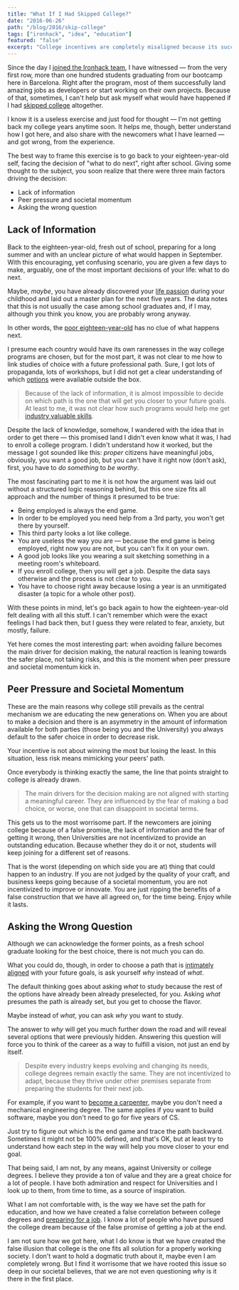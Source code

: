 ```yaml
---
title: "What If I Had Skipped College?"
date: "2016-06-26"
path: "/blog/2016/skip-college"
tags: ["ironhack", "idea", "education"]
featured: "false"
excerpt: "College incentives are completely misaligned because its success is not properly linked to student outcomes anymore. Rather, it has become a social apparatus to which students go because they just feel that they have to."
---
```


Since the day I [joined the Ironhack team](/blog/2015/wecode), I have witnessed — from the very first row, more than one hundred students graduating from our bootcamp here in Barcelona. Right after the program, most of them successfully land amazing jobs as developers or start working on their own projects. Because of that, sometimes, I can't help but ask myself what would have happened if I had [skipped college](/blog/2013/industrial-engineer) altogether.

I know it is a useless exercise and just food for thought — I'm not getting back my college years anytime soon. It helps me, though, better understand how I got here, and also share with the newcomers what I have learned — and got wrong, from the experience.

The best way to frame this exercise is to go back to your eighteen-year-old self, facing the decision of "what to do next", right after school. Giving some thought to the subject, you soon realize that there were three main factors driving the decision:

* Lack of information
* Peer pressure and societal momentum
* Asking the wrong question


## Lack of Information
Back to the eighteen-year-old, fresh out of school, preparing for a long summer and with an unclear picture of what would happen in September. With this encouraging, yet confusing scenario, you are given a few days to make, arguably, one of the most important decisions of your life: what to do next.

Maybe, *maybe*, you have already discovered your [life passion](/blog/2015/passion-work) during your childhood and laid out a master plan for the next five years. The data notes that this is not usually the case among school graduates and, if I may, although you think you know, you are probably wrong anyway.

In other words, the [poor eighteen-year-old](/blog/2016/designer-i-wanted-to-be) has no clue of what happens next.

I presume each country would have its own rarenesses in the way college programs are chosen, but for the most part, it was not clear to me how to link studies of choice with a future professional path. Sure, I got lots of propaganda, lots of workshops, but I did not get a clear understanding of which [options](/blog/2016/ironhack-experience) were available outside the box.

> Because of the lack of information, it is almost impossible to decide on which path is the one that will get you closer to your future goals. At least to me, it was not clear how such programs would help me get [industry valuable skills](/blog/2018/udacity-dand).

Despite the lack of knowledge, somehow, I wandered with the idea that in order to get there — this promised land I didn't even know what it was, I had to enroll a college program. I didn't understand how it worked, but the message I got sounded like this: *proper* citizens have meaningful jobs, obviously, you want a good job, but you can't have it right now (don't ask), first, you have to *do something* to *be worthy*.

The most fascinating part to me it is not how the argument was laid out without a structured logic reasoning behind, but this one size fits all approach and the number of things it presumed to be true:

* Being employed is always the end game.
* In order to be employed you need help from a 3rd party, you won't get there by yourself.
* This third party looks a lot like college.
* You are useless the way you are — because the end game is being employed, right now you are not, but you can't fix it on your own.
* A good job looks like you wearing a suit sketching something in a meeting room's whiteboard.
* If you enroll college, then you will get a job. Despite the data says otherwise and the process is not clear to you.
* You have to choose right away because losing a year is an unmitigated disaster (a topic for a whole other post).

With these points in mind, let's go back again to how the eighteen-year-old felt dealing with all this stuff. I can't remember which were the exact feelings I had back then, but I guess they were related to fear, anxiety, but mostly, failure.

Yet here comes the most interesting part: when avoiding failure becomes the main driver for decision making, the natural reaction is leaning towards the safer place, not taking risks, and this is the moment when peer pressure and societal momentum kick in.


## Peer Pressure and Societal Momentum
These are the main reasons why college still prevails as the central mechanism we are educating the new generations on. When you are about to make a decision and there is an asymmetry in the amount of information available for both parties (those being you and the University) you always default to the safer choice in order to decrease risk.

Your incentive is not about winning the most but losing the least. In this situation, less risk means mimicking your peers' path.

Once everybody is thinking exactly the same, the line that points straight to college is already drawn.

> The main drivers for the decision making are not aligned with starting a meaningful career. They are influenced by the fear of making a bad choice, or worse, one that can disappoint in societal terms.

This gets us to the most worrisome part. If the newcomers are joining college because of a false promise, the lack of information and the fear of getting it wrong, then Universities are not incentivized to provide an outstanding education. Because whether they do it or not, students will keep joining for a different set of reasons.

That is the worst (depending on which side you are at) thing that could happen to an industry. If you are not judged by the quality of your craft, and business keeps going because of a societal momentum, you are not incentivized to improve or innovate. You are just ripping the benefits of a false construction that we have all agreed on, for the time being. Enjoy while it lasts.


## Asking the Wrong Question
Although we can acknowledge the former points, as a fresh school graduate looking for the best choice, there is not much you can do.

What you could do, though, in order to choose a path that is [intimately aligned](/blog/2017/alignment) with your future goals, is ask yourself *why* instead of *what*.

The default thinking goes about asking *what* to study because the rest of the options have already been already preselected, for you. Asking *what* presumes the path is already set, but you get to choose the flavor.

Maybe instead of *what*, you can ask *why* you want to study.

The answer to *why* will get you much further down the road and will reveal several options that were previously hidden. Answering this question will force you to think of the career as a way to fulfill a vision, not just an end by itself.

> Despite every industry keeps evolving and changing its needs, college degrees remain exactly the same. They are not incentivized to adapt, because they thrive under other premises separate from preparing the students for their next job.

For example, if you want to [become a carpenter](/blog/2015/lifestyle), maybe you don't need a mechanical engineering degree. The same applies if you want to build software, maybe you don't need to go for five years of CS.

Just try to figure out which is the end game and trace the path backward. Sometimes it might not be 100% defined, and that's OK, but at least try to understand how each step in the way will help you move closer to your end goal.

That being said, I am not, by any means, against University or college degrees. I believe they provide a ton of value and they are a great choice for a lot of people. I have both admiration and respect for Universities and I look up to them, from time to time, as a source of inspiration.

What I am not comfortable with, is the way we have set the path for education, and how we have created a false correlation between college degrees and [preparing for a job](/blog/2017/curiosity-trumps-everything). I know a lot of people who have pursued the college dream because of the false promise of getting a job at the end.

I am not sure how we got here, what I do know is that we have created the false illusion that college is the one fits all solution for a properly working society. I don't want to hold a dogmatic truth about it, maybe even I am completely wrong. But I find it worrisome that we have rooted this issue so deep in our societal believes, that we are not even questioning *why* is it there in the first place.
